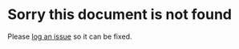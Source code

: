 # Sorry this document is not found

Please [log an issue](https://github.com/KoalaGeo/charnwood-forest-geology/issues) so it can be fixed.